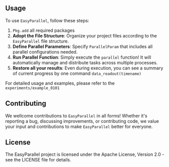 ## Usage

To use `EasyParallel`, follow these steps:

1. `Pkg.add` all required packages
2. **Adopt the File Structure**: Organize your project files according to the `EasyParallel` file structure.
3. **Define Parallel Parameters**: Specify `ParallelParam` that includes all parallel configurations needed.
4. **Run Parallel Function**: Simply execute the `parallel` function! It will automatically manage and distribute tasks across multiple processes.
5. **Restore all your results**: Even during execution, you can see a summary of current progress by one command `data_readout(timename)`

For detailed usage and examples, please refer to the `experiments/example_0101`

## Contributing

We wellcome contributions to `EasyParallel` in all forms! Whether it's reporting a bug, discussing improvements, or contributing code, we value your input and contributions to make `EasyParallel` better for everyone.

## License

The EasyParallel project is licensed under the Apache License, Version 2.0 - see the LICENSE file for details.

